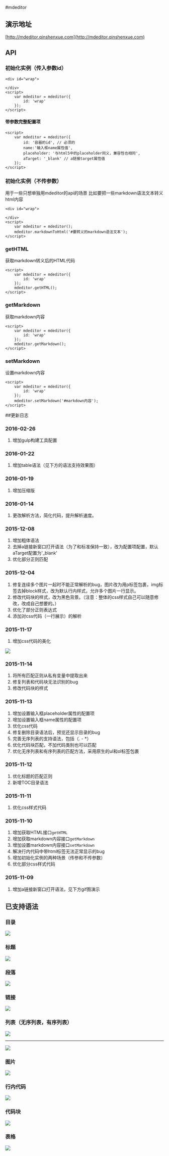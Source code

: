#mdeditor
## 演示地址
[http://mdeditor.qinshenxue.com](http://mdeditor.qinshenxue.com)
## API

### 初始化实例（传入参数id）
```
<div id="wrap">

</div>
<script>
    var mdeditor = mdeditor({
        id: 'wrap'
    });
</script>
```
#### 带参数完整配置项

```
<script>
    var mdeditor = mdeditor({
        id: '容器的id', // 必须的
        name:'输入框name属性值',
        placeholder: '与html5中的placeholder同义，兼容性也相同',
        aTarget: '_blank' // a链接target属性值
    });
</script>
```

### 初始化实例（不传参数）
用于一些只想单独用mdeditor的api的场景
比如要把一些markdown语法文本转义html内容

```
<div id="wrap">

</div>
<script>
    var mdeditor = mdeditor();
    mdeditor.markdownToHtml('#要转义的markdown语法文本');
</script>
```


### getHTML
获取markdown转义后的HTML代码
```
<script>
    var mdeditor = mdeditor({
        id: 'wrap'
    });
    mdeditor.getHTML();
</script>
```

### getMarkdown
获取markdown内容
```
<script>
    var mdeditor = mdeditor({
        id: 'wrap'
    });
    mdeditor.getMarkdown();
</script>
```
### setMarkdown
设置markdown内容
```
<script>
    var mdeditor = mdeditor({
        id: 'wrap'
    });
    mdeditor.setMarkdown('#markdown内容');
</script>
```





##更新日志

### 2016-02-26
1. 增加gulp构建工具配置

### 2016-01-22
1. 增加table语法（见下方的语法支持效果图）

### 2016-01-19
1. 增加压缩版

### 2016-01-14
1. 更改解析方法，简化代码，提升解析速度。

### 2015-12-08
1. 增加粗体语法
2. 去掉a链接新窗口打开语法（为了和标准保持一致），改为配置项配置，默认aTarget配置为'_blank'
3. 优化部分正则匹配


### 2015-12-04
1. 修复连续多个图片一起时不能正常解析的bug，图片改为用p标签包裹，img标签去掉block样式，改为默认行内样式，允许多个图片一行显示。
2. 修改代码块的样式，改为黑色背景。（注意：整体的css样式自己可以随意修改，改成自己想要的。）
3. 优化了部分正则表达式
4. 添加对css代码（一行展示）的解析

### 2015-11-17
1. 增加css代码的美化

![](readme/code-css.png)

### 2015-11-14
1. 将所有匹配正则从私有变量中提取出来
2. 修复列表和代码块无法识别的bug
3. 修改代码块的样式


### 2015-11-13
1. 增加设置输入框placeholder属性的配置项
2. 增加设置输入框name属性的配置项
3. 优化css代码
4. 修复删除目录语法后，预览还显示目录的bug
5. 完善无序列表的支持语法，包括（. - *）
6. 优化代码块匹配，不加代码类别也可以匹配
7. 优化无序列表和有序列表的匹配方法，采用原生的ul和ol标签包裹

### 2015-11-12
1. 优化标题的匹配正则
2. 新增TOC目录语法

### 2015-11-11
1. 优化css样式代码

### 2015-11-10
1. 增加获取HTML接口`getHTML`
2. 增加获取markdown内容接口`getMarkdown`
3. 增加设置markdown内容接口`setMarkdown`
4. 解决行内代码中带html标签无法正常显示的bug
5. 增加初始化实例的两种场景（传参和不传参数）
6. 优化部分css样式代码

### 2015-11-09
1. 增加a链接新窗口打开语法，见下方gif图演示




## 已支持语法
### 目录
![](readme/toc.gif)

### 标题
![](readme/h16.gif)
### 段落
![](readme/p.gif)
### 链接
![](readme/a.gif)
### 列表（无序列表，有序列表）
![](readme/ul.gif)
*****
![](readme/ol.gif)
### 图片
![](readme/img.gif)
### 行内代码
![](readme/inlinecode.gif)
### 代码块
![](readme/code.gif)
### 表格
![](readme/table.png)
